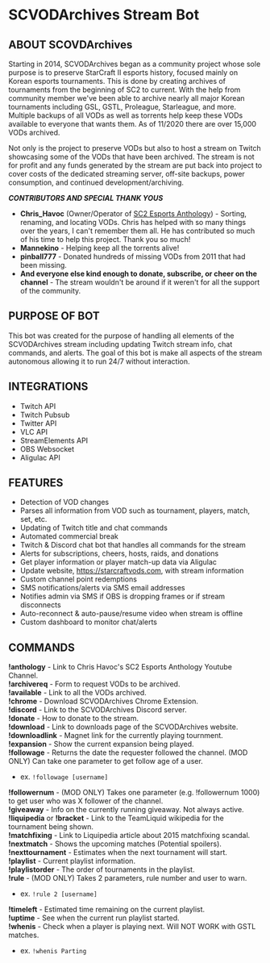 # SCVODArchives Stream Bot

## ABOUT SCOVDArchives
Starting in 2014, SCVODArchives began as a community project whose sole purpose is to preserve StarCraft II esports history, focused mainly on Korean esports tournaments. This is done by creating archives of tournaments from the beginning of SC2 to current. With the help from community member we've been able to archive nearly all major Korean tournaments including GSL, GSTL, Proleague, Starleague, and more. Multiple backups of all VODs as well as torrents help keep these VODs available to everyone that wants them. As of 11/2020 there are over 15,000 VODs archived.

Not only is the project to preserve VODs but also to host a stream on Twitch showcasing some of the VODs that have been archived. The stream is not for profit and any funds generated by the stream are put back into project to cover costs of the dedicated streaming server, off-site backups, power consumption, and continued development/archiving.

_**CONTRIBUTORS AND SPECIAL THANK YOUS**_
* **Chris_Havoc** (Owner/Operator of [SC2 Esports Anthology](https://www.youtube.com/c/SC2EsportsAnthology)) - Sorting, renaming, and locating VODs. Chris has helped with so many things over the years, I can't remember them all. He has contributed so much of his time to help this project. Thank you so much!
* **Mannekino** - Helping keep all the torrents alive!
* **pinball777** - Donated hundreds of missing VODs from 2011 that had been missing.
* **And everyone else kind enough to donate, subscribe, or cheer on the channel** - The stream wouldn't be around if it weren't for all the support of the community. 

## PURPOSE OF BOT
This bot was created for the purpose of handling all elements of the SCVODArchives stream including updating Twitch stream info, chat commands, and alerts. The goal of this bot is make all aspects of the stream autonomous allowing it to run 24/7 without interaction.

## INTEGRATIONS
* Twitch API
* Twitch Pubsub
* Twitter API
* VLC API
* StreamElements API
* OBS Websocket
* Aligulac API

## FEATURES
* Detection of VOD changes
* Parses all information from VOD such as tournament, players, match, set, etc.
* Updating of Twitch title and chat commands
* Automated commercial break
* Twitch & Discord chat bot that handles all commands for the stream
* Alerts for subscriptions, cheers, hosts, raids, and donations
* Get player information or player match-up data via Aligulac
* Update website, https://starcraftvods.com, with stream information
* Custom channel point redemptions
* SMS notifications/alerts via SMS email addresses
* Notifies admin via SMS if OBS is dropping frames or if stream disconnects
* Auto-reconnect & auto-pause/resume video when stream is offline
* Custom dashboard to monitor chat/alerts

## COMMANDS
**!anthology** - Link to Chris Havoc's SC2 Esports Anthology Youtube Channel.  
**!archivereq** - Form to request VODs to be archived.  
**!available** - Link to all the VODs archived.  
**!chrome** - Download SCVODArchives Chrome Extension.  
**!discord** - Link to the SCVODArchives Discord server.  
**!donate** - How to donate to the stream.  
**!download** - Link to downloads page of the SCVODArchives website.  
**!downloadlink** - Magnet link for the currently playing tournment.  
**!expansion** - Show the current expansion being played.  
**!followage** - Returns the date the requester followed the channel. (MOD ONLY) Can take one parameter to get follow age of a user.
* ex. `!followage [username]`  

**!followernum** - (MOD ONLY) Takes one parameter (e.g. !followernum 1000) to get user who was X follower of the channel.  
**!giveaway** - Info on the currently running giveaway. Not always active.  
**!liquipedia** or **!bracket** - Link to the TeamLiquid wikipedia for the tournament being shown.  
**!matchfixing** - Link to Liquipedia article about 2015 matchfixing scandal.  
**!nextmatch** - Shows the upcoming matches (Potential spoilers).  
**!nexttournament** - Estimates when the next tournament will start.  
**!playlist** - Current playlist information.  
**!playlistorder** - The order of tournaments in the playlist.  
**!rule** - (MOD ONLY) Takes 2 parameters, rule number and user to warn.
* ex. `!rule 2 [username]`  
 
**!timeleft** - Estimated time remaining on the current playlist.  
**!uptime** - See when the current run playlist started.  
**!whenis** - Check when a player is playing next. Will NOT WORK with GSTL matches.  
* ex. `!whenis Parting`

